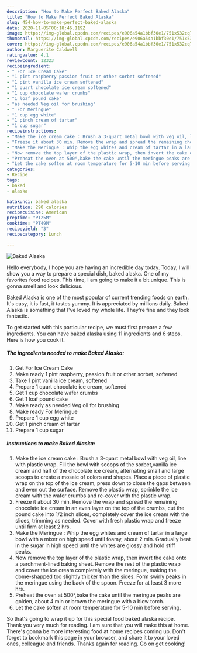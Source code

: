 ```yaml
---
description: "How to Make Perfect Baked Alaska"
title: "How to Make Perfect Baked Alaska"
slug: 454-how-to-make-perfect-baked-alaska
date: 2020-11-05T00:18:46.119Z
image: https://img-global.cpcdn.com/recipes/e906a54a1bbf30e1/751x532cq70/baked-alaska-recipe-main-photo.jpg
thumbnail: https://img-global.cpcdn.com/recipes/e906a54a1bbf30e1/751x532cq70/baked-alaska-recipe-main-photo.jpg
cover: https://img-global.cpcdn.com/recipes/e906a54a1bbf30e1/751x532cq70/baked-alaska-recipe-main-photo.jpg
author: Marguerite Caldwell
ratingvalue: 4.1
reviewcount: 12323
recipeingredient:
- " For Ice Cream Cake"
- "1 pint raspberry passion fruit or other sorbet softened"
- "1 pint vanilla ice cream softened"
- "1 quart chocolate ice cream softened"
- "1 cup chocolate wafer crumbs"
- "1 loaf pound cake"
- "as needed Veg oil for brushing"
- " For Meringue"
- "1 cup egg white"
- "1 pinch cream of tartar"
- "1 cup sugar"
recipeinstructions:
- "Make the ice cream cake : Brush a 3-quart metal bowl with veg oil, line with plastic wrap. Fill the bowl with scoops of the sorbet,vanilla ice cream and half of the chocolate ice cream, alternating small and large scoops to create a mosaic of colors and shapes. Place a piece of plastic wrap on the top of the ice cream, press down to close the gaps between and even out the surface. Remove the plastic wrap, sprinkle the ice cream with the wafer crumbs and re-cover with the plastic wrap."
- "Freeze it about 30 min. Remove the wrap and spread the remaining chocolate ice cream in an even layer on the top of the crumbs, cut the pound cake into 1/2 inch slices, completely cover the ice cream with the slices, trimming as needed. Cover with fresh plastic wrap and freeze until firm at least 2 hrs."
- "Make the Meringue : Whip the egg whites and cream of tartar in a large bowl with a mixer on high speed until foamy, about 2 min. Gradually beat in the sugar in high speed until the whites are glossy and hold stiff peaks."
- "Now remove the top layer of the plastic wrap, then invert the cake onto a parchment-lined baking sheet. Remove the rest of the plastic wrap and cover the ice cream completely with the meringue, making the dome-shapped too slightly thicker than the sides. Form swirly peaks in the meringue using the back of the spoon. Freeze for at least 3 more hrs."
- "Preheat the oven at 500°,bake the cake until the meringue peaks are golden, about 4 min or brown the meringue with a blow torch."
- "Let the cake soften at room temperature for 5-10 min before serving."
categories:
- Recipe
tags:
- baked
- alaska

katakunci: baked alaska 
nutrition: 290 calories
recipecuisine: American
preptime: "PT25M"
cooktime: "PT49M"
recipeyield: "3"
recipecategory: Lunch

---
```



![Baked Alaska](https://img-global.cpcdn.com/recipes/e906a54a1bbf30e1/751x532cq70/baked-alaska-recipe-main-photo.jpg)

Hello everybody, I hope you are having an incredible day today. Today, I will show you a way to prepare a special dish, baked alaska. One of my favorites food recipes. This time, I am going to make it a bit unique. This is gonna smell and look delicious.

Baked Alaska is one of the most popular of current trending foods on earth. It's easy, it is fast, it tastes yummy. It is appreciated by millions daily. Baked Alaska is something that I've loved my whole life. They're fine and they look fantastic.




To get started with this particular recipe, we must first prepare a few ingredients. You can have baked alaska using 11 ingredients and 6 steps. Here is how you cook it.

<!--inarticleads1-->

##### The ingredients needed to make Baked Alaska:

1. Get  For Ice Cream Cake
1. Make ready 1 pint raspberry, passion fruit or other sorbet, softened
1. Take 1 pint vanilla ice cream, softened
1. Prepare 1 quart chocolate ice cream, softened
1. Get 1 cup chocolate wafer crumbs
1. Get 1 loaf pound cake
1. Make ready as needed Veg oil for brushing
1. Make ready  For Meringue
1. Prepare 1 cup egg white
1. Get 1 pinch cream of tartar
1. Prepare 1 cup sugar




<!--inarticleads2-->

##### Instructions to make Baked Alaska:

1. Make the ice cream cake : Brush a 3-quart metal bowl with veg oil, line with plastic wrap. Fill the bowl with scoops of the sorbet,vanilla ice cream and half of the chocolate ice cream, alternating small and large scoops to create a mosaic of colors and shapes. Place a piece of plastic wrap on the top of the ice cream, press down to close the gaps between and even out the surface. Remove the plastic wrap, sprinkle the ice cream with the wafer crumbs and re-cover with the plastic wrap.
1. Freeze it about 30 min. Remove the wrap and spread the remaining chocolate ice cream in an even layer on the top of the crumbs, cut the pound cake into 1/2 inch slices, completely cover the ice cream with the slices, trimming as needed. Cover with fresh plastic wrap and freeze until firm at least 2 hrs.
1. Make the Meringue : Whip the egg whites and cream of tartar in a large bowl with a mixer on high speed until foamy, about 2 min. Gradually beat in the sugar in high speed until the whites are glossy and hold stiff peaks.
1. Now remove the top layer of the plastic wrap, then invert the cake onto a parchment-lined baking sheet. Remove the rest of the plastic wrap and cover the ice cream completely with the meringue, making the dome-shapped too slightly thicker than the sides. Form swirly peaks in the meringue using the back of the spoon. Freeze for at least 3 more hrs.
1. Preheat the oven at 500°,bake the cake until the meringue peaks are golden, about 4 min or brown the meringue with a blow torch.
1. Let the cake soften at room temperature for 5-10 min before serving.




So that's going to wrap it up for this special food baked alaska recipe. Thank you very much for reading. I am sure that you will make this at home. There's gonna be more interesting food at home recipes coming up. Don't forget to bookmark this page in your browser, and share it to your loved ones, colleague and friends. Thanks again for reading. Go on get cooking!
